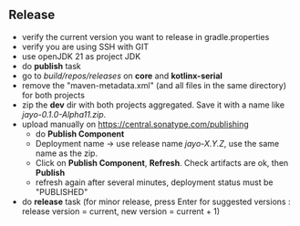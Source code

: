 ## Release
* verify the current version you want to release in gradle.properties
* verify you are using SSH with GIT
* use openJDK 21 as project JDK
* do **publish** task
* go to *build/repos/releases* on **core** and **kotlinx-serial**
* remove the "maven-metadata.xml" (and all files in the same directory) for both projects
* zip the **dev** dir with both projects aggregated. Save it with a name like *jayo-0.1.0-Alpha11.zip*.
* upload manually on https://central.sonatype.com/publishing
  * do **Publish Component**
  * Deployment name -> use release name *jayo-X.Y.Z*, use the same name as the zip.
  * Click on **Publish Component**, **Refresh**. Check artifacts are ok, then **Publish**
  * refresh again after several minutes, deployment status must be "PUBLISHED"
* do **release** task (for minor release, press Enter for suggested versions : release version = current,
new version = current + 1)
